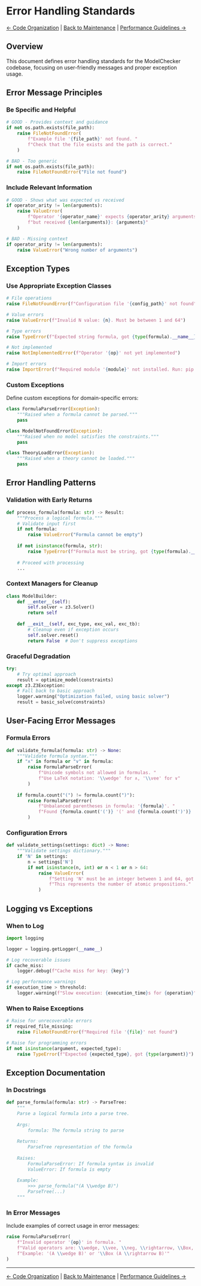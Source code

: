 # Error Handling Standards

[← Code Organization](CODE_ORGANIZATION.md) | [Back to Maintenance](README.md) | [Performance Guidelines →](PERFORMANCE.md)

## Overview

This document defines error handling standards for the ModelChecker codebase, focusing on user-friendly messages and proper exception usage.

## Error Message Principles

### Be Specific and Helpful

```python
# GOOD - Provides context and guidance
if not os.path.exists(file_path):
    raise FileNotFoundError(
        f"Example file '{file_path}' not found. "
        f"Check that the file exists and the path is correct."
    )

# BAD - Too generic
if not os.path.exists(file_path):
    raise FileNotFoundError("File not found")
```

### Include Relevant Information

```python
# GOOD - Shows what was expected vs received
if operator_arity != len(arguments):
    raise ValueError(
        f"Operator '{operator_name}' expects {operator_arity} arguments "
        f"but received {len(arguments)}: {arguments}"
    )

# BAD - Missing context
if operator_arity != len(arguments):
    raise ValueError("Wrong number of arguments")
```

## Exception Types

### Use Appropriate Exception Classes

```python
# File operations
raise FileNotFoundError(f"Configuration file '{config_path}' not found")

# Value errors
raise ValueError(f"Invalid N value: {n}. Must be between 1 and 64")

# Type errors  
raise TypeError(f"Expected string formula, got {type(formula).__name__}")

# Not implemented
raise NotImplementedError(f"Operator '{op}' not yet implemented")

# Import errors
raise ImportError(f"Required module '{module}' not installed. Run: pip install {module}")
```

### Custom Exceptions

Define custom exceptions for domain-specific errors:

```python
class FormulaParseError(Exception):
    """Raised when a formula cannot be parsed."""
    pass

class ModelNotFoundError(Exception):
    """Raised when no model satisfies the constraints."""
    pass

class TheoryLoadError(Exception):
    """Raised when a theory cannot be loaded."""
    pass
```

## Error Handling Patterns

### Validation with Early Returns

```python
def process_formula(formula: str) -> Result:
    """Process a logical formula."""
    # Validate input first
    if not formula:
        raise ValueError("Formula cannot be empty")
    
    if not isinstance(formula, str):
        raise TypeError(f"Formula must be string, got {type(formula).__name__}")
    
    # Proceed with processing
    ...
```

### Context Managers for Cleanup

```python
class ModelBuilder:
    def __enter__(self):
        self.solver = z3.Solver()
        return self
    
    def __exit__(self, exc_type, exc_val, exc_tb):
        # Cleanup even if exception occurs
        self.solver.reset()
        return False  # Don't suppress exceptions
```

### Graceful Degradation

```python
try:
    # Try optimal approach
    result = optimize_model(constraints)
except z3.Z3Exception:
    # Fall back to basic approach
    logger.warning("Optimization failed, using basic solver")
    result = basic_solve(constraints)
```

## User-Facing Error Messages

### Formula Errors

```python
def validate_formula(formula: str) -> None:
    """Validate formula syntax."""
    if "∧" in formula or "∨" in formula:
        raise FormulaParseError(
            f"Unicode symbols not allowed in formulas. "
            f"Use LaTeX notation: '\\wedge' for ∧, '\\vee' for ∨"
        )
    
    if formula.count("(") != formula.count(")"):
        raise FormulaParseError(
            f"Unbalanced parentheses in formula: '{formula}'. "
            f"Found {formula.count('(')} '(' and {formula.count(')')} ')'"
        )
```

### Configuration Errors

```python
def validate_settings(settings: dict) -> None:
    """Validate settings dictionary."""
    if 'N' in settings:
        n = settings['N']
        if not isinstance(n, int) or n < 1 or n > 64:
            raise ValueError(
                f"Setting 'N' must be an integer between 1 and 64, got {n}. "
                f"This represents the number of atomic propositions."
            )
```

## Logging vs Exceptions

### When to Log

```python
import logging

logger = logging.getLogger(__name__)

# Log recoverable issues
if cache_miss:
    logger.debug(f"Cache miss for key: {key}")

# Log performance warnings
if execution_time > threshold:
    logger.warning(f"Slow execution: {execution_time}s for {operation}")
```

### When to Raise Exceptions

```python
# Raise for unrecoverable errors
if required_file_missing:
    raise FileNotFoundError(f"Required file '{file}' not found")

# Raise for programming errors
if not isinstance(argument, expected_type):
    raise TypeError(f"Expected {expected_type}, got {type(argument)}")
```

## Exception Documentation

### In Docstrings

```python
def parse_formula(formula: str) -> ParseTree:
    """
    Parse a logical formula into a parse tree.
    
    Args:
        formula: The formula string to parse
        
    Returns:
        ParseTree representation of the formula
        
    Raises:
        FormulaParseError: If formula syntax is invalid
        ValueError: If formula is empty
        
    Example:
        >>> parse_formula("(A \\wedge B)")
        ParseTree(...)
    """
```

### In Error Messages

Include examples of correct usage in error messages:

```python
raise FormulaParseError(
    f"Invalid operator '{op}' in formula. "
    f"Valid operators are: \\wedge, \\vee, \\neg, \\rightarrow, \\Box, \\Diamond. "
    f"Example: '(A \\wedge B)' or '\\Box (A \\rightarrow B)'"
)
```

---

[← Code Organization](CODE_ORGANIZATION.md) | [Back to Maintenance](README.md) | [Performance Guidelines →](PERFORMANCE.md)